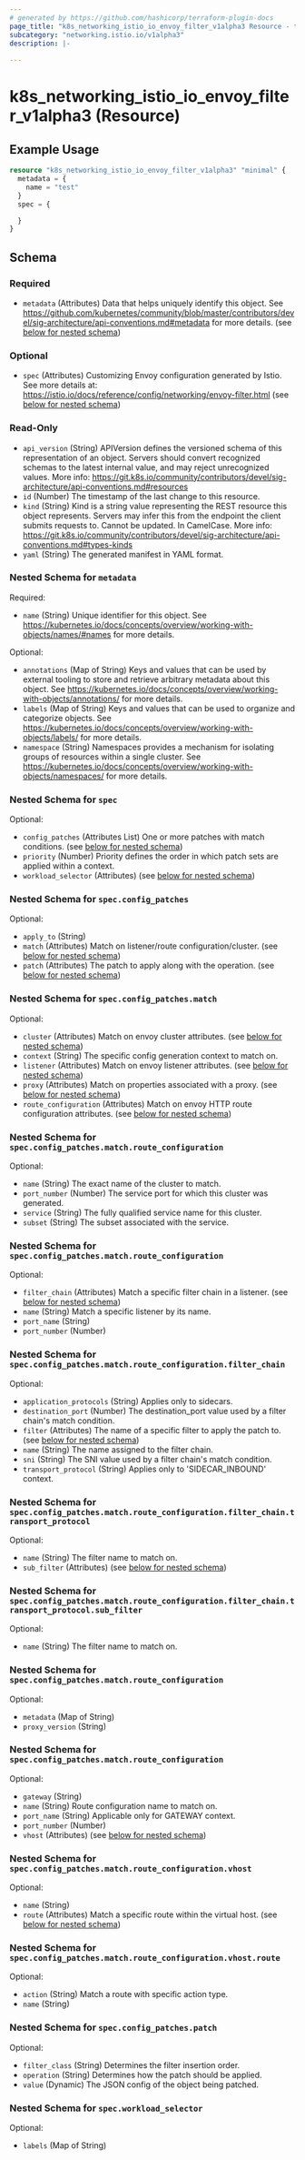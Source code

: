 ```yaml
---
# generated by https://github.com/hashicorp/terraform-plugin-docs
page_title: "k8s_networking_istio_io_envoy_filter_v1alpha3 Resource - terraform-provider-k8s"
subcategory: "networking.istio.io/v1alpha3"
description: |-
  
---
```


# k8s_networking_istio_io_envoy_filter_v1alpha3 (Resource)



## Example Usage

```terraform
resource "k8s_networking_istio_io_envoy_filter_v1alpha3" "minimal" {
  metadata = {
    name = "test"
  }
  spec = {

  }
}
```

<!-- schema generated by tfplugindocs -->
## Schema

### Required

- `metadata` (Attributes) Data that helps uniquely identify this object. See https://github.com/kubernetes/community/blob/master/contributors/devel/sig-architecture/api-conventions.md#metadata for more details. (see [below for nested schema](#nestedatt--metadata))

### Optional

- `spec` (Attributes) Customizing Envoy configuration generated by Istio. See more details at: https://istio.io/docs/reference/config/networking/envoy-filter.html (see [below for nested schema](#nestedatt--spec))

### Read-Only

- `api_version` (String) APIVersion defines the versioned schema of this representation of an object. Servers should convert recognized schemas to the latest internal value, and may reject unrecognized values. More info: https://git.k8s.io/community/contributors/devel/sig-architecture/api-conventions.md#resources
- `id` (Number) The timestamp of the last change to this resource.
- `kind` (String) Kind is a string value representing the REST resource this object represents. Servers may infer this from the endpoint the client submits requests to. Cannot be updated. In CamelCase. More info: https://git.k8s.io/community/contributors/devel/sig-architecture/api-conventions.md#types-kinds
- `yaml` (String) The generated manifest in YAML format.

<a id="nestedatt--metadata"></a>
### Nested Schema for `metadata`

Required:

- `name` (String) Unique identifier for this object. See https://kubernetes.io/docs/concepts/overview/working-with-objects/names/#names for more details.

Optional:

- `annotations` (Map of String) Keys and values that can be used by external tooling to store and retrieve arbitrary metadata about this object. See https://kubernetes.io/docs/concepts/overview/working-with-objects/annotations/ for more details.
- `labels` (Map of String) Keys and values that can be used to organize and categorize objects. See https://kubernetes.io/docs/concepts/overview/working-with-objects/labels/ for more details.
- `namespace` (String) Namespaces provides a mechanism for isolating groups of resources within a single cluster. See https://kubernetes.io/docs/concepts/overview/working-with-objects/namespaces/ for more details.


<a id="nestedatt--spec"></a>
### Nested Schema for `spec`

Optional:

- `config_patches` (Attributes List) One or more patches with match conditions. (see [below for nested schema](#nestedatt--spec--config_patches))
- `priority` (Number) Priority defines the order in which patch sets are applied within a context.
- `workload_selector` (Attributes) (see [below for nested schema](#nestedatt--spec--workload_selector))

<a id="nestedatt--spec--config_patches"></a>
### Nested Schema for `spec.config_patches`

Optional:

- `apply_to` (String)
- `match` (Attributes) Match on listener/route configuration/cluster. (see [below for nested schema](#nestedatt--spec--config_patches--match))
- `patch` (Attributes) The patch to apply along with the operation. (see [below for nested schema](#nestedatt--spec--config_patches--patch))

<a id="nestedatt--spec--config_patches--match"></a>
### Nested Schema for `spec.config_patches.match`

Optional:

- `cluster` (Attributes) Match on envoy cluster attributes. (see [below for nested schema](#nestedatt--spec--config_patches--match--cluster))
- `context` (String) The specific config generation context to match on.
- `listener` (Attributes) Match on envoy listener attributes. (see [below for nested schema](#nestedatt--spec--config_patches--match--listener))
- `proxy` (Attributes) Match on properties associated with a proxy. (see [below for nested schema](#nestedatt--spec--config_patches--match--proxy))
- `route_configuration` (Attributes) Match on envoy HTTP route configuration attributes. (see [below for nested schema](#nestedatt--spec--config_patches--match--route_configuration))

<a id="nestedatt--spec--config_patches--match--cluster"></a>
### Nested Schema for `spec.config_patches.match.route_configuration`

Optional:

- `name` (String) The exact name of the cluster to match.
- `port_number` (Number) The service port for which this cluster was generated.
- `service` (String) The fully qualified service name for this cluster.
- `subset` (String) The subset associated with the service.


<a id="nestedatt--spec--config_patches--match--listener"></a>
### Nested Schema for `spec.config_patches.match.route_configuration`

Optional:

- `filter_chain` (Attributes) Match a specific filter chain in a listener. (see [below for nested schema](#nestedatt--spec--config_patches--match--route_configuration--filter_chain))
- `name` (String) Match a specific listener by its name.
- `port_name` (String)
- `port_number` (Number)

<a id="nestedatt--spec--config_patches--match--route_configuration--filter_chain"></a>
### Nested Schema for `spec.config_patches.match.route_configuration.filter_chain`

Optional:

- `application_protocols` (String) Applies only to sidecars.
- `destination_port` (Number) The destination_port value used by a filter chain's match condition.
- `filter` (Attributes) The name of a specific filter to apply the patch to. (see [below for nested schema](#nestedatt--spec--config_patches--match--route_configuration--filter_chain--filter))
- `name` (String) The name assigned to the filter chain.
- `sni` (String) The SNI value used by a filter chain's match condition.
- `transport_protocol` (String) Applies only to 'SIDECAR_INBOUND' context.

<a id="nestedatt--spec--config_patches--match--route_configuration--filter_chain--filter"></a>
### Nested Schema for `spec.config_patches.match.route_configuration.filter_chain.transport_protocol`

Optional:

- `name` (String) The filter name to match on.
- `sub_filter` (Attributes) (see [below for nested schema](#nestedatt--spec--config_patches--match--route_configuration--filter_chain--transport_protocol--sub_filter))

<a id="nestedatt--spec--config_patches--match--route_configuration--filter_chain--transport_protocol--sub_filter"></a>
### Nested Schema for `spec.config_patches.match.route_configuration.filter_chain.transport_protocol.sub_filter`

Optional:

- `name` (String) The filter name to match on.





<a id="nestedatt--spec--config_patches--match--proxy"></a>
### Nested Schema for `spec.config_patches.match.route_configuration`

Optional:

- `metadata` (Map of String)
- `proxy_version` (String)


<a id="nestedatt--spec--config_patches--match--route_configuration"></a>
### Nested Schema for `spec.config_patches.match.route_configuration`

Optional:

- `gateway` (String)
- `name` (String) Route configuration name to match on.
- `port_name` (String) Applicable only for GATEWAY context.
- `port_number` (Number)
- `vhost` (Attributes) (see [below for nested schema](#nestedatt--spec--config_patches--match--route_configuration--vhost))

<a id="nestedatt--spec--config_patches--match--route_configuration--vhost"></a>
### Nested Schema for `spec.config_patches.match.route_configuration.vhost`

Optional:

- `name` (String)
- `route` (Attributes) Match a specific route within the virtual host. (see [below for nested schema](#nestedatt--spec--config_patches--match--route_configuration--vhost--route))

<a id="nestedatt--spec--config_patches--match--route_configuration--vhost--route"></a>
### Nested Schema for `spec.config_patches.match.route_configuration.vhost.route`

Optional:

- `action` (String) Match a route with specific action type.
- `name` (String)





<a id="nestedatt--spec--config_patches--patch"></a>
### Nested Schema for `spec.config_patches.patch`

Optional:

- `filter_class` (String) Determines the filter insertion order.
- `operation` (String) Determines how the patch should be applied.
- `value` (Dynamic) The JSON config of the object being patched.



<a id="nestedatt--spec--workload_selector"></a>
### Nested Schema for `spec.workload_selector`

Optional:

- `labels` (Map of String)


